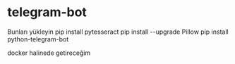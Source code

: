 # telegram-bot

Bunları yükleyin
 pip install pytesseract
 pip install --upgrade Pillow
 pip install python-telegram-bot
 
 docker halinede getireceğim
